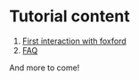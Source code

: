 # Tutorial content
1. [First interaction with foxford](first-interaction.md)
2. [FAQ](faq.md)

And more to come!